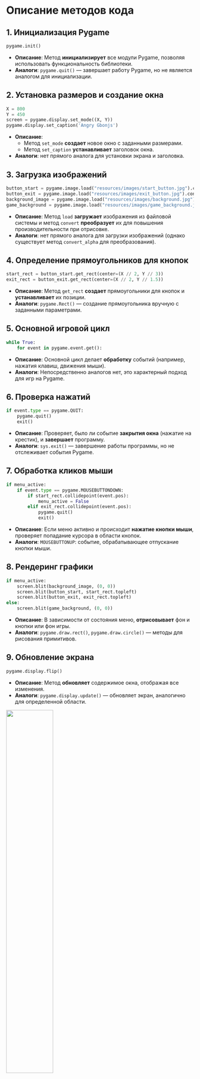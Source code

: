 # Описание методов кода

## 1. Инициализация Pygame
```python
pygame.init()
```
- **Описание**: Метод **инициализирует** все модули Pygame, позволяя использовать функциональность библиотеки.
- **Аналоги**: `pygame.quit()` — завершает работу Pygame, но не является аналогом для инициализации.

## 2. Установка размеров и создание окна
```python
X = 800
Y = 450
screen = pygame.display.set_mode((X, Y))
pygame.display.set_caption('Angry Gbonjs')
```
- **Описание**:
  - Метод `set_mode` **создает** новое окно с заданными размерами.
  - Метод `set_caption` **устанавливает** заголовок окна.
- **Аналоги**:  нет прямого аналога для установки экрана и заголовка.

## 3. Загрузка изображений
```python
button_start = pygame.image.load("resources/images/start_button.jpg").convert()
button_exit = pygame.image.load("resources/images/exit_button.jpg").convert()
background_image = pygame.image.load("resources/images/background.jpg").convert()
game_background = pygame.image.load("resources/images/game_background.jpg").convert()
```
- **Описание**: Метод `load` **загружает** изображения из файловой системы и метод `convert` **преобразует** их для повышения производительности при отрисовке.
- **Аналоги**: нет прямого аналога для загрузки изображений (однако существует метод `convert_alpha` для преобразования).

## 4. Определение прямоугольников для кнопок
```python
start_rect = button_start.get_rect(center=(X // 2, Y // 3))
exit_rect = button_exit.get_rect(center=(X // 2, Y // 1.5))
```
- **Описание**: Метод `get_rect` **создает** прямоугольники для кнопок и **устанавливает** их позиции.
- **Аналоги**: `pygame.Rect()` — создание прямоугольника вручную с заданными параметрами.

## 5. Основной игровой цикл
```python
while True:
    for event in pygame.event.get():
```
- **Описание**: Основной цикл делает **обработку** событий (например, нажатия клавиш, движения мыши).
- **Аналоги**: Непосредственно аналогов нет, это характерный подход для игр на Pygame.

## 6. Проверка нажатий
```python
if event.type == pygame.QUIT:
    pygame.quit()
    exit()
```
- **Описание**: Проверяет, было ли событие **закрытия окна** (нажатие на крестик), и **завершает** программу.
- **Аналоги**: `sys.exit()` — завершение работы программы, но не отслеживает события Pygame.

## 7. Обработка кликов мыши
```python
if menu_active:
    if event.type == pygame.MOUSEBUTTONDOWN:
        if start_rect.collidepoint(event.pos):
            menu_active = False
        elif exit_rect.collidepoint(event.pos):
            pygame.quit()
            exit()
```
- **Описание**: Если меню активно и происходит **нажатие кнопки мыши**, проверяет попадание курсора в области кнопок.
- **Аналоги**: `MOUSEBUTTONUP`: событие, обрабатывающее отпускание кнопки мыши.

## 8. Рендеринг графики
```python
if menu_active:
    screen.blit(background_image, (0, 0))
    screen.blit(button_start, start_rect.topleft)
    screen.blit(button_exit, exit_rect.topleft)
else:
    screen.blit(game_background, (0, 0))
```
- **Описание**: В зависимости от состояния меню, **отрисовывает** фон и кнопки или фон игры.
- **Аналоги**: `pygame.draw.rect()`, `pygame.draw.circle()` — методы для рисования примитивов.

## 9. Обновление экрана
```python
pygame.display.flip()
```
- **Описание**: Метод **обновляет** содержимое окна, отображая все изменения.
- **Аналоги**: `pygame.display.update()` — обновляет экран, аналогично для определенной области.

[<img src="https://img.youtube.com/vi/fUgUYaTCNE4/maxresdefault.jpg" width="50%">](https://youtu.be/fUgUYaTCNE4)